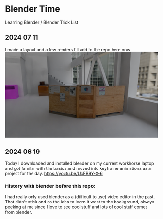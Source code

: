 # Blender Time
Learning Blender / Blender Trick List

## 2024 07 11

I made a layout and a few renders I'll add to the repo here now
![render](https://github.com/qst0/blender/blob/main/renders/20240711.1.png?raw=true)

## 2024 06 19

Today I downloaded and installed blender on my current workhorse laptop and got familar with the basics and moved into keyframe animations as a project for the day.
[https://youtu.be/UcFB9Y-X-6 ](https://youtu.be/UcFB9Y-X-68)

### History with blender before this repo:

I had really only used blender as a (difficult to use) video editor in the past. That didn't stick and so the idea to learn it went to the background, always peeking at me since I love to see cool stuff and lots of cool stuff comes from blender.
